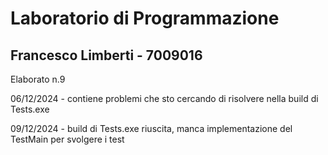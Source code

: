 # Laboratorio di Programmazione
## Francesco Limberti - 7009016

Elaborato n.9

06/12/2024 - contiene problemi che sto cercando di risolvere nella build di Tests.exe

09/12/2024 - build di Tests.exe riuscita, manca implementazione del TestMain per svolgere i test

